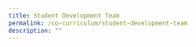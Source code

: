 ```yaml
---
title: Student Development Team
permalink: /co-curriculum/student-development-team
description: ""
---
```

